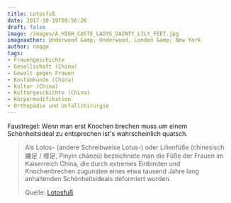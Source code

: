 ```yaml
---
title: Lotosfuß
date: 2017-10-10T09:56:26
draft: false
image: /images/A_HIGH_CASTE_LADYS_DAINTY_LILY_FEET.jpg
imageauthor: Underwood &amp; Underwood, London &amp; New York
author: noqqe
tags:
- Frauengeschichte
- Gesellschaft (China)
- Gewalt gegen Frauen
- Kostümkunde (China)
- Kultur (China)
- Kulturgeschichte (China)
- Körpermodifikation
- Orthopädie und Unfallchirurgie
---
```


Faustregel: Wenn man erst Knochen brechen muss um einem Schönheitsideal zu
entsprechen ist's wahrscheinlich quatsch.

> Als Lotos- (andere Schreibweise Lotus-) oder Lilienfüße (chinesisch 纏足 / 缠足,
> Pinyin chánzú) bezeichnete man die Füße der Frauen im Kaiserreich China, die
> durch extremes Einbinden und Knochenbrechen zugunsten eines etwa tausend Jahre
> lang anhaltenden Schönheitsideals deformiert wurden.
>
> Quelle: [Lotosfuß](https://de.wikipedia.org/wiki/Lotosfuß)